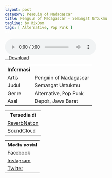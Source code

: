 ```yaml
---
layout: post
category: Penguin of Madagascar
title: Penguin of Madagascar - Semangat Untukmu
tagline: by MixDom
tags: [ Alternative, Pop Punk ]
---
```


<audio class='js-player' style="--plyr-color-main: #212121;" controls>
<source src="https://drive.google.com/uc?authuser=0&id=1jYCiUK7sKXMWJw6JT6z6bo_o2sVegJUc&export=download" type="audio/mp3">
</audio>

<!--more-->

<div class="post-button text-center">
<a target="_blank" class="btn" href="https://drive.google.com/uc?authuser=0&id=1jYCiUK7sKXMWJw6JT6z6bo_o2sVegJUc&export=download">
<i class="fa fa-caret-down" aria-hidden="true"></i>&nbsp; &nbsp;Download
</a>
</div>

<table>
<tr>
<th>Informasi</th>
<th></th>
</tr>
<tr>
<td>Artis</td>
<td>Penguin of Madagascar</td>
</tr>
<tr>
<td>Judul</td>
<td>Semangat Untukmu</td>
</tr>
<tr>
<td>Genre</td>
<td>Alternative, Pop Punk</td>
</tr>
<tr>
<td>Asal</td>
<td>Depok, Jawa Barat</td>
</tr>
</table>

<table>
<tr>
<th>Tersedia di</th>
</tr>
<tr>
<td><a href="https://www.reverbnation.com/PENGUINOFMADAGASCAR" target="_blank">ReverbNation</a></td>
</tr>
<tr>
<td><a href="https://soundcloud.com/penguinofmadagascar2010" target="_blank">SoundCloud</a></td>
</tr>
</table>

<table>
<tr>
<th>Media sosial</th>
</tr>
<tr>
<td><a href="https://facebook.com/PENGUINOFMADAGASCARpoppunk" target="_blank">Facebook</a></td>
</tr>
<tr>
<td><a href="https://www.instagram.com/pompoppunk" target="_blank">Instagram</a></td>
</tr>
<tr>
<td><a href="https://twitter.com/POM_poppunk" target="_blank">Twitter</a></td>
</tr>
</table>
